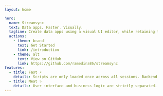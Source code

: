 ```yaml
---
layout: home

hero:
  name: Streamsync
  text: Data apps. Faster. Visually.
  tagline: Create data apps using a visual UI editor, while retaining the full power of Python in the backend.
  actions:
    - theme: brand
      text: Get Started
      link: /introduction
    - theme: alt
      text: View on GitHub
      link: https://github.com/ramedina86/streamsync
features:
  - title: Fast ⚡️
    details: Scripts are only loaded once across all sessions. Backend and frontend application states are synchronised using WebSockets.
  - title: Neat ✨
    details: User interface and business logic are strictly separated. Event handlers are explicitly defined and run in isolation.
---
```

